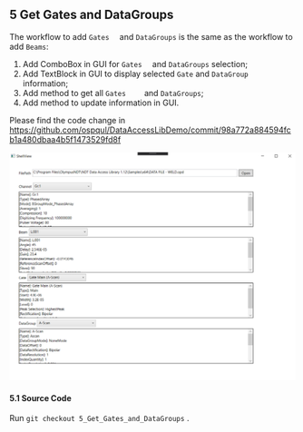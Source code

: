 ## 5 Get Gates and DataGroups

The workflow to add `Gates	` and `DataGroups` is the same as the workflow to add `Beams`:

1. Add ComboBox in GUI for  `Gates	` and `DataGroups` selection;
2. Add TextBlock in GUI to display selected `Gate` and `DataGroup` information;
3. Add method to get all  `Gates	` and `DataGroups`;
4. Add method to update information in GUI.

Please find the code change in https://github.com/ospqul/DataAccessLibDemo/commit/98a772a884594fcb1a480dbaa4b5f1473529fd8f

![](https://raw.githubusercontent.com/ospqul/DataAccessLibDemo/master/resources/GetDataGroupInfo.PNG?_sm_au_=iVV1JZ5qH4qPWFf6Cq0RGKs1CcqWp)

#### 5.1 Source Code

Run `git checkout 5_Get_Gates_and_DataGroups` .
